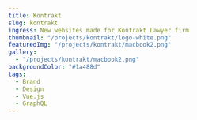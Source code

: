 ```yaml
---
title: Kontrakt
slug: kontrakt
ingress: New websites made for Kontrakt Lawyer firm
thumbnail: "/projects/kontrakt/logo-white.png"
featuredImg: "/projects/kontrakt/macbook2.png"
gallery:
  - "/projects/kontrakt/macbook2.png"
backgroundColor: "#1a488d"
tags:
  - Brand
  - Design
  - Vue.js
  - GraphQL
---
```

